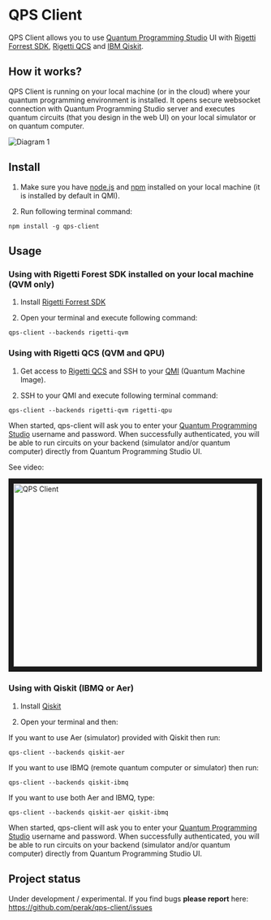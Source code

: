QPS Client
==========

QPS Client allows you to use <a href="https://quantum-circuit.com" target="_blank">Quantum Programming Studio</a> UI with  <a href="https://www.rigetti.com/forest" target="_blank">Rigetti Forrest SDK</a>, <a href="https://www.rigetti.com/qcs" target="_blank">Rigetti QCS</a> and <a href="https://qiskit.org/" target="_blank">IBM Qiskit</a>.


## How it works?

QPS Client is running on your local machine (or in the cloud) where your quantum programming environment is installed. It opens secure websocket connection with Quantum Programming Studio server and executes quantum circuits (that you design in the web UI) on your local simulator or on quantum computer.

![Diagram 1](https://raw.githubusercontent.com/perak/qps-client/master/media/qps-client.png)


## Install

1. Make sure you have <a href="https://nodejs.org" target="_blank">node.js</a> and <a href="https://www.npmjs.com/" target="_blank">npm</a> installed on your local machine (it is installed by default in QMI).

2. Run following terminal command:

```
npm install -g qps-client
```


## Usage

### Using with Rigetti Forest SDK installed on your local machine (QVM only)

1. Install <a href="https://www.rigetti.com/forest" target="_blank">Rigetti Forrest SDK</a>

2. Open your terminal and execute following command:

```
qps-client --backends rigetti-qvm
```

### Using with Rigetti QCS (QVM and QPU)

1. Get access to <a href="https://www.rigetti.com/qcs" target="_blank">Rigetti QCS</a> and SSH to your <a href="https://www.rigetti.com/qcs/docs/intro-to-qcs#qmi" target="_blank">QMI</a> (Quantum Machine Image).

2. SSH to your QMI and execute following terminal command:

```
qps-client --backends rigetti-qvm rigetti-qpu
```

When started, qps-client will ask you to enter your <a href="https://quantum-circuit.com" target="_blank">Quantum Programming Studio</a> username and password. When successfully authenticated, you will be able to run circuits on your backend (simulator and/or quantum computer) directly from Quantum Programming Studio UI.

See video:

<a href="http://www.youtube.com/watch?feature=player_embedded&v=tbuvzv4Do6k" target="_blank"><img src="http://img.youtube.com/vi/tbuvzv4Do6k/0.jpg" alt="QPS Client" width="480" height="360" border="10" /></a>


### Using with Qiskit (IBMQ or Aer)

1. Install <a href="https://www.qiskit.com" target="_blank">Qiskit</a>

2. Open your terminal and then:

If you want to use Aer (simulator) provided with Qiskit then run:
```
qps-client --backends qiskit-aer
```

If you want to use IBMQ (remote quantum computer or simulator) then run:
```
qps-client --backends qiskit-ibmq
```

If you want to use both Aer and IBMQ, type:

```
qps-client --backends qiskit-aer qiskit-ibmq
```

When started, qps-client will ask you to enter your <a href="https://quantum-circuit.com" target="_blank">Quantum Programming Studio</a> username and password. When successfully authenticated, you will be able to run circuits on your backend (simulator and/or quantum computer) directly from Quantum Programming Studio UI.


## Project status

Under development / experimental. If you find bugs **please report** here: https://github.com/perak/qps-client/issues

